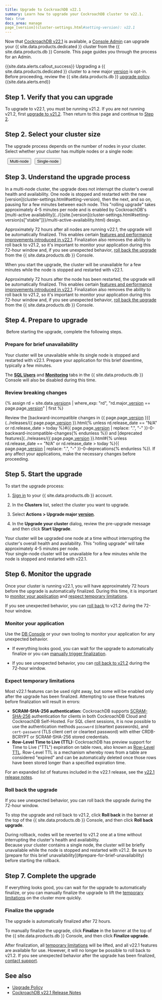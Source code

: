 ```yaml
---
title: Upgrade to CockroachDB v22.1
summary: Learn how to upgrade your CockroachDB cluster to v22.1.
toc: true
docs_area: manage
page_[version](cluster-settings.html#setting-version): v22.1
---
```


Now that [CockroachDB v22.1](../releases/v22.1.html) is available, a [Console Admin](console-access-management.html#console-admin) can upgrade your {{ site.data.products.dedicated }} cluster from the {{ site.data.products.db }} Console. This page guides you through the process for an Admin.

{{site.data.alerts.callout_success}}
Upgrading a {{ site.data.products.dedicated }} cluster to a new major [version](cluster-settings.html#setting-version) is opt-in. Before proceeding, review the {{ site.data.products.db }} [upgrade policy](upgrade-policy.html).
{{site.data.alerts.end}}

## Step 1. Verify that you can upgrade

To upgrade to v22.1, you must be running v21.2. If you are not running v21.2, first [upgrade to v21.2](upgrade-to-v21.2.html). Then return to this page and continue to [Step 2](#step-2-select-your-cluster-size).

## Step 2. Select your cluster size

The upgrade process depends on the number of nodes in your cluster. Select whether your cluster has multiple nodes or a single node:

<div class="filters filters-big clearfix">
  <button class="filter-button" data-scope="multi-node">Multi-node</button>
  <button class="filter-button" data-scope="single-node">Single-node</button>
</div>

## Step 3. Understand the upgrade process

<section class="filter-content" markdown="1" data-scope="multi-node">
In a multi-node cluster, the upgrade does not interrupt the cluster's overall health and availability. One node is stopped and restarted with the new [version](cluster-settings.html#setting-version), then the next, and so on, pausing for a few minutes between each node. This "rolling upgrade" takes approximately 4-5 minutes per node and is enabled by CockroachDB's [multi-active availability](../{{site.[version](cluster-settings.html#setting-version)s["stable"]}}/multi-active-availability.html) design.

Approximately 72 hours after all nodes are running v22.1, the upgrade will be automatically finalized. This enables certain [features and performance improvements introduced in v22.1](#expect-temporary-limitations). Finalization also removes the ability to roll back to v21.2, so it's important to monitor your application during this 72-hour window and, if you see unexpected behavior, [roll back the upgrade](#roll-back-the-upgrade) from the {{ site.data.products.db }} Console.
</section>

<section class="filter-content" markdown="1" data-scope="single-node">
When you start the upgrade, the cluster will be unavailable for a few minutes while the node is stopped and restarted with v22.1.

Approximately 72 hours after the node has been restarted, the upgrade will be automatically finalized. This enables certain [features and performance improvements introduced in v22.1](#expect-temporary-limitations). Finalization also removes the ability to roll back to v21.2, so it's important to monitor your application during this 72-hour window and, if you see unexpected behavior, [roll back the upgrade](#roll-back-the-upgrade) from the {{ site.data.products.db }} Console.
</section>

## Step 4. Prepare to upgrade

 Before starting the upgrade, complete the following steps.

<section class="filter-content" markdown="1" data-scope="single-node">

### Prepare for brief unavailability

Your cluster will be unavailable while its single node is stopped and restarted with v22.1. Prepare your application for this brief downtime, typically a few minutes.

The [**SQL Users**](user-authorization.html#create-a-sql-user) and [**Monitoring**](monitoring-page.html) tabs in the {{ site.data.products.db }} Console will also be disabled during this time.

</section>

### Review breaking changes

{% assign rd = site.data.[version](cluster-settings.html#setting-version)s | where_exp: "rd", "rd.major_[version](cluster-settings.html#setting-version) == page.page_[version](cluster-settings.html#setting-version)" | first %}

Review the [backward-incompatible changes in {{ page.page_[version](cluster-settings.html#setting-version) }}](../releases/{{ page.page_[version](cluster-settings.html#setting-version) }}.html{% unless rd.release_date == "N/A" or rd.release_date > today %}#{{ page.page_[version](cluster-settings.html#setting-version) | replace: ".", "-" }}-0-backward-incompatible-changes{% endunless %}) and [deprecated features](../releases/{{ page.page_[version](cluster-settings.html#setting-version) }}.html#{% unless rd.release_date == "N/A" or rd.release_date > today %}{{ page.page_[version](cluster-settings.html#setting-version) | replace: ".", "-" }}-0-deprecations{% endunless %}). If any affect your applications, make the necessary changes before proceeding.

## Step 5. Start the upgrade

To start the upgrade process:

1. [Sign in](https://cockroachlabs.cloud/) to your {{ site.data.products.db }} account.

2. In the **Clusters** list, select the cluster you want to upgrade.

3. Select **Actions > Upgrade major [version](cluster-settings.html#setting-version)**.

4. In the **Upgrade your cluster** dialog, review the pre-upgrade message and then click **Start Upgrade**.

<section class="filter-content" markdown="1" data-scope="multi-node">
Your cluster will be upgraded one node at a time without interrupting the cluster's overall health and availability. This "rolling upgrade" will take approximately 4-5 minutes per node.
</section>

<section class="filter-content" markdown="1" data-scope="single-node">
Your single-node cluster will be unavailable for a few minutes while the node is stopped and restarted with v22.1.
</section>

## Step 6. Monitor the upgrade

Once your cluster is running v22.1, you will have approximately 72 hours before the upgrade is automatically finalized. During this time, it is important to [monitor your application](#monitor-your-application) and [respect temporary limitations](#expect-temporary-limitations).

If you see unexpected behavior, you can [roll back](#roll-back-the-upgrade) to v21.2 during the 72-hour window.

### Monitor your application

Use the [DB Console](monitoring-page.html) or your own tooling to monitor your application for any unexpected behavior.

- If everything looks good, you can wait for the upgrade to automatically finalize or you can [manually trigger finalization](#finalize-the-upgrade).

- If you see unexpected behavior, you can [roll back to v21.2](#roll-back-the-upgrade) during the 72-hour window.

### Expect temporary limitations

Most v22.1 features can be used right away, but some will be enabled only after the upgrade has been finalized. Attempting to use these features before finalization will result in errors:

- **SCRAM-SHA-256 authentication:** CockroachDB supports [SCRAM-SHA-256](../v22.1/security-reference/scram-authentication.html) authentication for clients in both CockroachDB Cloud and CockroachDB Self-Hosted. For SQL client sessions, it is now possible to use the authentication methods `password` (cleartext passwords), and `cert-password` (TLS client cert or cleartext password) with either CRDB-BCRYPT or SCRAM-SHA-256 stored credentials.
- **Row-Level Time to Live (TTL):** CockroachDB has preview support for Time to Live ("TTL") expiration on table rows, also known as [Row-Level TTL](../v22.1/row-level-ttl.html). Row-Level TTL is a mechanism whereby rows from a table are considered "expired" and can be automatically deleted once those rows have been stored longer than a specified expiration time.

For an expanded list of features included in the v22.1 release, see the [v22.1 release notes](../releases/v22.1.html).

### Roll back the upgrade

If you see unexpected behavior, you can roll back the upgrade during the 72-hour window.

To stop the upgrade and roll back to v21.2, click **Roll back** in the banner at the top of the {{ site.data.products.db }} Console, and then click **Roll back upgrade**.

<section class="filter-content" markdown="1" data-scope="multi-node">
During rollback, nodes will be reverted to v21.2 one at a time without interrupting the cluster's health and availability.
</section>

<section class="filter-content" markdown="1" data-scope="single-node">
Because your cluster contains a single node, the cluster will be briefly unavailable while the node is stopped and restarted with v21.2. Be sure to [prepare for this brief unavailability](#prepare-for-brief-unavailability) before starting the rollback.
</section>

## Step 7. Complete the upgrade

If everything looks good, you can wait for the upgrade to automatically finalize, or you can manually finalize the upgrade to lift the [temporary limitations](#expect-temporary-limitations) on the cluster more quickly.

### Finalize the upgrade

The upgrade is automatically finalized after 72 hours.

To manually finalize the upgrade, click **Finalize** in the banner at the top of the {{ site.data.products.db }} Console, and then click **Finalize upgrade**.

After finalization, all [temporary limitations](#expect-temporary-limitations) will be lifted, and all v22.1 features are available for use. However, it will no longer be possible to roll back to v21.2. If you see unexpected behavior after the upgrade has been finalized, [contact support](https://support.cockroachlabs.com/hc/en-us/requests/new).

## See also

- [Upgrade Policy](upgrade-policy.html)
- [CockroachDB v22.1 Release Notes](../releases/v22.1.html)
